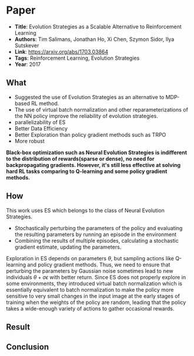 # Paper

- **Title**: Evolution Strategies as a Scalable Alternative to Reinforcement Learning
- **Authors**: Tim Salimans, Jonathan Ho, Xi Chen, Szymon Sidor, Ilya Sutskever
- **Link**: https://arxiv.org/abs/1703.03864
- **Tags**: Reinforcement Learning, Evolution Strategies
- **Year**: 2017

## What
- Suggested the use of Evolution Strategies as an alternative to MDP-based RL method.
- The use of virtual batch normalization and other reparameterizations of the NN policy improve the reliability of evolution strategies.
- parallelizability of ES
- Better Data Efficiency
- Better Exploration than policy gradient methods such as TRPO
- More robust

**Black-box optimization such as Neural Evolution Strategies is indifferent to the distribution of rewards(sparse or dense), no need for backpropagating gradients. However, it's still less effective at solving hard RL tasks comparing to Q-learning and some policy gradient methods.**

## How

This work uses ES which belongs to the class of Neural Evolution Strategies. 

- Stochastically perturbing the parameters of the policy and evaluating the resulting parameters by running an episode in the environment
- Combining the results of multiple episodes, calculating a stochastic gradient estimate, updating the parameters.


Exploration in ES depends on parameters $\theta$, but sampling actions like Q-learning and policy gradient methods. Thus, we  need to ensure that perturbing the parameters by Gaussian noise sometimes lead to new individuals $\theta + \sigma\epsilon$ with better return. Since ES does not properly explore in some environments, they introduced virtual batch normalization which is essentially equivalent to batch normalization to make the policy more sensitive to very small changes in the input image at the early stages of training when the weights of the policy are random, leading that the policy takes a wide-enough variety of actions to gather occasional rewards.

## Result


## Conclusion
